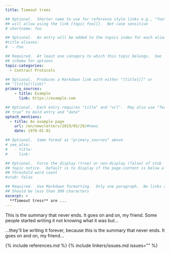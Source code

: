 ```yaml
---
title: Timeout trees

## Optional.  Shorter name to use for reference style links e.g., "foo"
## will allow using the link [topic foo][].  Not case sensitive
# shortname: foo

## Optional.  An entry will be added to the topics index for each alias
#title-aliases:
#  - Foo

## Required.  At least one category to which this topic belongs.  See
## schema for options
topic-categories:
  - Contract Protocols

## Optional.  Produces a Markdown link with either "[title][]" or
## "[title](link)"
primary_sources:
    - title: Example
      link: https://example.com

## Optional.  Each entry requires "title" and "url".  May also use "feature:
## true" to bold entry and "date"
optech_mentions:
  - title: An example page
    url: /en/newsletters/2019/05/29/#news
    date: 1970-01-01

## Optional.  Same format as "primary_sources" above
# see_also:
#   - title:
#     link:

## Optional.  Force the display (true) or non-display (false) of stub
## topic notice.  Default is to display if the page.content is below a
## threshold word count
#stub: false

## Required.  Use Markdown formatting.  Only one paragraph.  No links allowed.
## Should be less than 500 characters
excerpt: >
  **Timeout tress** are ...
---
```

This is the summary that never ends.  It goes on and on, my friend.
Some people started writing it not knowing what it was but...

...they'll be writing it forever, because this is the summary that
never ends.  It goes on and on, my friend...

{% include references.md %}
{% include linkers/issues.md issues="" %}
